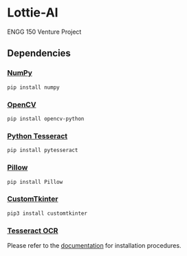 # Lottie-AI
ENGG 150 Venture Project

## Dependencies
### [NumPy](https://numpy.org/doc/stable/)
```
pip install numpy
```

### [OpenCV](https://github.com/opencv/opencv-python)
```
pip install opencv-python
```

### [Python Tesseract](https://github.com/madmaze/pytesseract)
```
pip install pytesseract
```

### [Pillow](https://pillow.readthedocs.io/en/stable/)
```
pip install Pillow
```

### [CustomTkinter](https://github.com/TomSchimansky/CustomTkinter)
```
pip3 install customtkinter
```

### [Tesseract OCR](https://github.com/tesseract-ocr/tessdoc)
Please refer to the [documentation](https://tesseract-ocr.github.io/tessdoc/Installation.html) for installation procedures.
